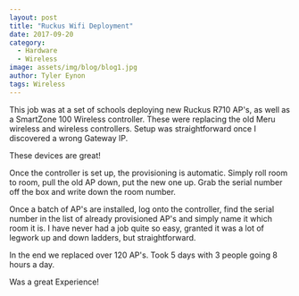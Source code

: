 ```yaml
---
layout: post
title: "Ruckus Wifi Deployment"
date: 2017-09-20
category:
  - Hardware
  - Wireless
image: assets/img/blog/blog1.jpg
author: Tyler Eynon
tags: Wireless
---
```


This job was at a set of schools deploying new Ruckus R710 AP's,
as well as a SmartZone 100 Wireless controller.
These were replacing the old Meru wireless and wireless controllers.
Setup was straightforward once I discovered a wrong Gateway IP.

These devices are great!

Once the controller is set up, the provisioning is automatic.
Simply roll room to room, pull the old AP down, put the new one up.
Grab the serial number off the box and write down the room number.

Once a batch of AP's are installed, log onto the controller,
find the serial number in the list of already provisioned AP's
and simply name it which room it is.
I have never had a job quite so easy, granted it was a lot of legwork
up and down ladders, but straightforward.

In the end we replaced over 120 AP's.
Took 5 days with 3 people going 8 hours a day.

Was a great Experience!